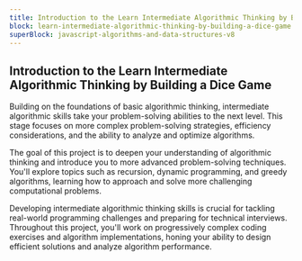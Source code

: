 ```yaml
---
title: Introduction to the Learn Intermediate Algorithmic Thinking by Building a Dice Game
block: learn-intermediate-algorithmic-thinking-by-building-a-dice-game
superBlock: javascript-algorithms-and-data-structures-v8
---
```


## Introduction to the Learn Intermediate Algorithmic Thinking by Building a Dice Game

Building on the foundations of basic algorithmic thinking, intermediate algorithmic skills take your problem-solving abilities to the next level. This stage focuses on more complex problem-solving strategies, efficiency considerations, and the ability to analyze and optimize algorithms.

The goal of this project is to deepen your understanding of algorithmic thinking and introduce you to more advanced problem-solving techniques. You'll explore topics such as recursion, dynamic programming, and greedy algorithms, learning how to approach and solve more challenging computational problems.

Developing intermediate algorithmic thinking skills is crucial for tackling real-world programming challenges and preparing for technical interviews. Throughout this project, you'll work on progressively complex coding exercises and algorithm implementations, honing your ability to design efficient solutions and analyze algorithm performance.
